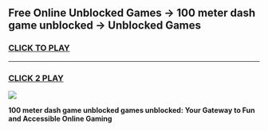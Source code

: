 
## Free Online Unblocked Games → 100 meter dash game unblocked → Unblocked Games
<h3>
<a href="https://premium.freeplayer.one?title=100_meter_dash_game_unblocked&ref=21F">CLICK TO PLAY</a></h3>
<hr>

<h3>
<a href="https://premium.freeplayer.one?title=100_meter_dash_game_unblocked&ref=21F">CLICK 2 PLAY</a>
  
</h3>

<a href="https://premium.freeplayer.one?title=100_meter_dash_game_unblocked&ref=21F/"><img src="https://clearcache.store/games.png"></a>


**100 meter dash game unblocked games unblocked: Your Gateway to Fun and Accessible Online Gaming**

